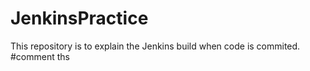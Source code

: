 # JenkinsPractice
This repository is to explain the Jenkins build when code is commited.
#comment ths 
